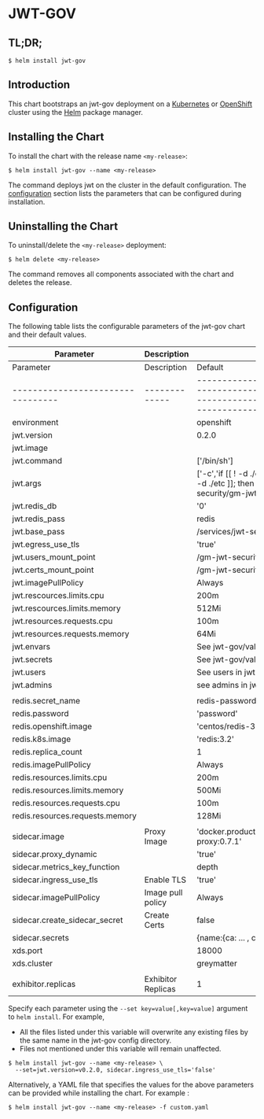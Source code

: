 # JWT-GOV

## TL;DR;

```console
$ helm install jwt-gov
```

## Introduction

This chart bootstraps an jwt-gov deployment on a [Kubernetes](http://kubernetes.io) or [OpenShift](https://www.openshift.com/) cluster using the [Helm](https://helm.sh) package manager.

## Installing the Chart

To install the chart with the release name `<my-release>`:

```console
$ helm install jwt-gov --name <my-release>
```

The command deploys jwt on the cluster in the default configuration. The [configuration](#configuration) section lists the parameters that can be configured during installation.

## Uninstalling the Chart

To uninstall/delete the `<my-release>` deployment:

```console
$ helm delete <my-release>
```

The command removes all components associated with the chart and deletes the release.

## Configuration

The following table lists the configurable parameters of the jwt-gov chart and their default values.

| Parameter                         | Description        | Default                                                                                                                                             |
| --------------------------------- | ------------------ | --------------------------------------------------------------------------------------------------------------------------------------------------- |
| Parameter                         | Description        | Default                                                                                                                                             |
| --------------------------------- | -------------      | --------------------------------------------------------------------------------------------------------------------------------------------------- |
| environment                       |                    | openshift                                                                                                                                           |
| jwt.version                       |                    | 0.2.0                                                                                                                                               |
| jwt.image                         |                    |                                                                                                                                                     |
| jwt.command                       |                    | ['/bin/sh']                                                                                                                                         |
| jwt.args                          |                    | ['-c','if [[ ! -d ./certs ]]; then mkdir -p ./certs; fi && if [[ ! -d ./etc ]]; then mkdir -p ./certs; fi && /gm-jwt-security/gm-jwt-security',,]   |
| jwt.redis_db                      |                    | '0'                                                                                                                                                 |
| jwt.redis_pass                    |                    | redis                                                                                                                                               |
| jwt.base_pass                     |                    | /services/jwt-security/0.2.0                                                                                                                        |
| jwt.egress_use_tls                |                    | 'true'                                                                                                                                              |
| jwt.users_mount_point             |                    | /gm-jwt-security/etc                                                                                                                                |
| jwt.certs_mount_point             |                    | /gm-jwt-security/certs                                                                                                                              |
| jwt.imagePullPolicy               |                    | Always                                                                                                                                              |
| jwt.rescources.limits.cpu         |                    | 200m                                                                                                                                                |
| jwt.rescources.limits.memory      |                    | 512Mi                                                                                                                                               |
| jwt.resources.requests.cpu        |                    | 100m                                                                                                                                                |
| jwt.resources.requests.memory     |                    | 64Mi                                                                                                                                                |
| jwt.envars                        |                    | See jwt-gov/values.yaml                                                                                                                             |
| jwt.secrets                       |                    | See jwt-gov/values.yaml                                                                                                                             |
| jwt.users                         |                    | See users in jwt-gov/values.yaml                                                                                                                    |
| jwt.admins                        |                    | see admins in jwt-gov/values.yaml                                                                                                                   |
|                                   |                    |                                                                                                                                                     |
| redis.secret_name                 |                    | redis-password                                                                                                                                      |
| redis.password                    |                    | 'password'                                                                                                                                          |
| redis.openshift.image             |                    | 'centos/redis-32-centos7'                                                                                                                           |
| redis.k8s.image                   |                    | 'redis:3.2'                                                                                                                                         |
| redis.replica_count               |                    | 1                                                                                                                                                   |
| redis.imagePullPolicy             |                    | Always                                                                                                                                              |
| redis.resources.limits.cpu        |                    | 200m                                                                                                                                                |
| redis.resources.limits.memory     |                    | 500Mi                                                                                                                                               |
| redis.resources.requests.cpu      |                    | 100m                                                                                                                                                |
| redis.resources.requests.memory   |                    | 128Mi                                                                                                                                               |
|                                   |                    |                                                                                                                                                     |
| sidecar.image                     | Proxy Image        | 'docker.production.deciphernow.com/deciphernow/gm-proxy:0.7.1'                                                                                      |
| sidecar.proxy_dynamic             |                    | 'true'                                                                                                                                              |
| sidecar.metrics_key_function      |                    | depth                                                                                                                                               |
| sidecar.ingress_use_tls           | Enable TLS         | 'true'                                                                                                                                              |
| sidecar.imagePullPolicy           | Image pull policy  | Always                                                                                                                                              |
| sidecar.create_sidecar_secret     | Create Certs       | false                                                                                                                                               |
| sidecar.secrets                   |                    | {name:{ca: ... , cert: ... , key ...}}                                                                                                              |
| xds.port                          |                    | 18000                                                                                                                                               |
| xds.cluster                       |                    | greymatter                                                                                                                                          |
|                                   |                    |                                                                                                                                                     |
| exhibitor.replicas                | Exhibitor Replicas | 1                                                                                                                                                   |

Specify each parameter using the `--set key=value[,key=value]` argument to `helm install`. For example,

- All the files listed under this variable will overwrite any existing files by the same name in the jwt-gov config directory.
- Files not mentioned under this variable will remain unaffected.

```console
$ helm install jwt-gov --name <my-release> \
  --set=jwt.version=v0.2.0, sidecar.ingress_use_tls='false'
```

Alternatively, a YAML file that specifies the values for the above parameters can be provided while installing the chart. For example :

```console
$ helm install jwt-gov --name <my-release> -f custom.yaml
```
